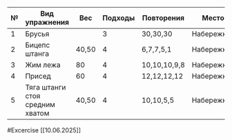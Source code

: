 
| №   | Вид упражнения                  | Вес   | Подходы | Повторения   | Место      |
| --- | ------------------------------- | ----- | ------- | ------------ | ---------- |
| 1   | Брусья                          |       | 3       | 30,30,30     | Набережная |
| 2   | Бицепс штанга                   | 40,50 | 4       | 6,7,7,5,1    | Набережная |
| 3   | Жим лежа                        | 80    | 4       | 10,10,10,9,8 | Набережная |
| 4   | Присед                          | 60    | 4       | 12,12,12,12  | Набережная |
| 5   | Тяга штанги стоя средним хватом | 40,50 | 4       | 10,10,5,5    | Набережная |

#Excercise
[[10.06.2025]]